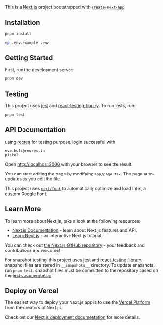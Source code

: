 This is a [Next.js](https://nextjs.org/) project bootstrapped with [`create-next-app`](https://github.com/vercel/next.js/tree/canary/packages/create-next-app).

## Installation

```bash
pnpm install

cp .env.example .env
```

## Getting Started

First, run the development server:

```bash
pnpm dev
```

## Testing

This project uses [jest](https://jestjs.io/) and [react-testing-library](https://testing-library.com/docs/react-testing-library/intro/). To run tests, run:

```bash
pnpm test
```

## API Documentation

using [reqres](https://reqres.in/api) for testing purpose. login successful with

```
eve.holt@reqres.in
pistol
```

Open [http://localhost:3000](http://localhost:3000) with your browser to see the result.

You can start editing the page by modifying `app/page.tsx`. The page auto-updates as you edit the file.

This project uses [`next/font`](https://nextjs.org/docs/basic-features/font-optimization) to automatically optimize and load Inter, a custom Google Font.

## Learn More

To learn more about Next.js, take a look at the following resources:

- [Next.js Documentation](https://nextjs.org/docs) - learn about Next.js features and API.
- [Learn Next.js](https://nextjs.org/learn) - an interactive Next.js tutorial.

You can check out [the Next.js GitHub repository](https://github.com/vercel/next.js/) - your feedback and contributions are welcome!

For snapshot testing, this project uses [jest](https://jestjs.io/) and [react-testing-library](https://testing-library.com/docs/react-testing-library/intro/). snapshot files are stored in `__snapshots__` directory. To update snapshots, run `pnpm test`. snapshot files must be committed to the repository based on the [jest documentation](https://jestjs.io/docs/snapshot-testing#should-snapshot-files-be-committed).

## Deploy on Vercel

The easiest way to deploy your Next.js app is to use the [Vercel Platform](https://vercel.com/new?utm_medium=default-template&filter=next.js&utm_source=create-next-app&utm_campaign=create-next-app-readme) from the creators of Next.js.

Check out our [Next.js deployment documentation](https://nextjs.org/docs/deployment) for more details.
